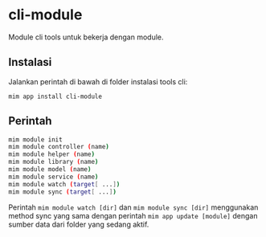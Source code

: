 # cli-module

Module cli tools untuk bekerja dengan module.

## Instalasi

Jalankan perintah di bawah di folder instalasi tools cli:

```
mim app install cli-module
```

## Perintah

```bash
mim module init
mim module controller (name)
mim module helper (name)
mim module library (name)
mim module model (name)
mim module service (name)
mim module watch (target[ ...])
mim module sync (target[ ...])
```

Perintah `mim module watch [dir]` dan `mim module sync [dir]` menggunakan method
sync yang sama dengan perintah `mim app update [module]` dengan sumber data dari
folder yang sedang aktif.